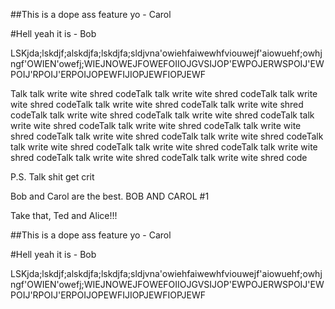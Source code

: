 ##This is a dope ass feature yo  - Carol

#Hell yeah it is - Bob

LSKjda;lskdjf;alskdjfa;lskdjfa;sldjvna'owiehfaiwewhfviouwejf'aiowuehf;owhjngf'OWIEN'owefj;WIEJNOWEJFOWEFOIIOJGVSIJOP'EWPOJERWSPOIJ'EWPOIJ'RPOIJ'ERPOIJOPEWFIJIOPJEWFIOPJEWF

 Talk talk write wite shred codeTalk talk write wite shred codeTalk talk write wite shred codeTalk talk write wite shred codeTalk talk write wite shred codeTalk talk write wite shred codeTalk talk write wite shred codeTalk talk write wite shred codeTalk talk write wite shred codeTalk talk write wite shred codeTalk talk write wite shred codeTalk talk write wite shred codeTalk talk write wite shred codeTalk talk write wite shred codeTalk talk write wite shred codeTalk talk write wite shred codeTalk talk write wite shred code

 P.S. Talk shit get crit
 
Bob and Carol are the best. BOB AND CAROL #1

Take that, Ted and Alice!!!

##This is a dope ass feature yo  - Carol

#Hell yeah it is - Bob

LSKjda;lskdjf;alskdjfa;lskdjfa;sldjvna'owiehfaiwewhfviouwejf'aiowuehf;owhjngf'OWIEN'owefj;WIEJNOWEJFOWEFOIIOJGVSIJOP'EWPOJERWSPOIJ'EWPOIJ'RPOIJ'ERPOIJOPEWFIJIOPJEWFIOPJEWF

